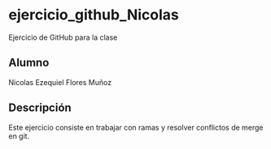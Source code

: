 # ejercicio_github_Nicolas
Ejercicio de GitHub para la clase

## Alumno

Nicolas Ezequiel Flores Muñoz

## Descripción

Este ejercicio consiste en trabajar con ramas y resolver conflictos de merge en git.
